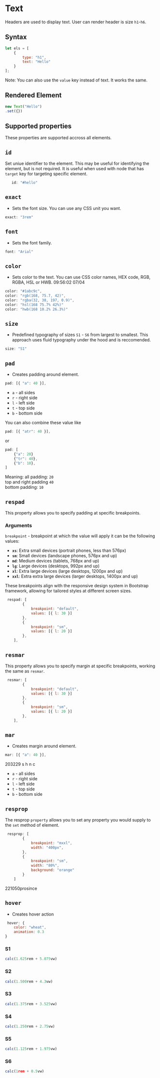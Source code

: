# Text

Headers are used to display text.
User can render header is size ```h1```-```h6```.

## Syntax
```js
let els = [
	{
    	type: "h1",
    	text: "Hello"
	}
];
```
Note: You can also use the ```value``` key instead of text. It works the same.



## Rendered Element

```js
new Text("Hello")
.set({})
```

## Supported properties
These properties are supported accross all elements.

## ```id```
Set uniue identifier to the element. This may be useful for identifying the element, but is not required.
It is  useful when used with node that has ```target``` key for targeting specific element.

```js
   id: "#hello"
```


## ```exact``` 
* Sets the font size. You can use any CSS unit you want.

```js
exact: "3rem"
```

## ```font```
* Sets the font family.

```js
font: "Arial"
```

## ```color```
* Sets color to the text. You can use CSS color names, HEX code, RGB, RGBA, HSL or HWB. 09:56:02 07/04

```js
color: "#1abc9c",
color: "rgb(168, 75.7, 42)",
color: "rgba(32, 38, 197, 0.9)",
color: "hsl(168 75.7% 42%)"
color: "hwb(168 10.2% 26.3%)"
```


## ```size``` 
* Predefined typography of sizes ```S1``` - ```S6``` from largest to smallest. This approach uses fluid typography under the hood and is reccomended.

```js
size: "S1"
```

## ```pad``` 
* Creates padding around element.
```js
pad: [{ "a": 40 }],
```

* ```a``` - all sides
* ```r``` - right side
* ```l``` - left side
* ```t``` - top side
* ```b``` - bottom side

You can also combine these value like 
```js
pad: [{ "atr": 40 }],
```

or

```js
pad: [
	{"a": 20}
	{"tr": 40},
	{"b": 10},
]
```

Meaning: all padding: ```20```  
top and right padding ```40```  
 bottom padding: ```10```



## ```respad```
This property allows you to specify padding at specific breakpoints. 

### Arguments
```breakpoint``` - breakpoint at which the value will apply it can be the following values: 

- **`xs`**: Extra small devices (portrait phones, less than 576px)
- **`sm`**: Small devices (landscape phones, 576px and up)
- **`md`**: Medium devices (tablets, 768px and up)
- **`lg`**: Large devices (desktops, 992px and up)
- **`xl`**: Extra large devices (large desktops, 1200px and up)
- **`xxl`**: Extra extra large devices (larger desktops, 1400px and up)

These breakpoints align with the responsive design system in Bootstrap framework, allowing for tailored styles at different screen sizes.



```js
 respad: [
        {
            breakpoint: "default",
            values: [{ l: 30 }]
        },
        {
            breakpoint: "sm",
            values: [{ l: 20 }]
        },
    ],
```

## ```resmar```
This property allows you to specify margin at specific breakpoints, working the same as ```resmar```.

```js
 resmar: [
        {
            breakpoint: "default",
            values: [{ l: 30 }]
        },
        {
            breakpoint: "sm",
            values: [{ l: 20 }]
        },
    ],
```



## ```mar``` 
* Creates margin around element.
```js
mar: [{ "a": 40 }],
```









203229 s h n c
* ```a``` - all sides
* ```r``` - right side
* ```l``` - left side
* ```t``` - top side
* ```b``` - bottom side



## ```resprop```
The resprop ```property``` allows you to set any property you would supply to the ```set``` method of element. 

```js
 resprop: [
        {
            breakpoint: "mxxl",
            width: "400px",
        },
        {
            breakpoint: "sm",
            width: "80%",
            background: "orange"
        }
    ]
```
221050prosince


## ```hover``` 
* Creates hover action 

```js
 hover: { 
	color: "wheat", 
	animation: 0.3 
}
```


### S1

```js
calc(1.625rem + 5.075vw)
```

### S2
```js 
calc(1.500rem + 4.3vw)
```

### S3
```js
calc(1.375rem + 3.525vw)
```

### S4
```js
calc(1.250rem + 2.75vw)
```

### S5
```js
calc(1.125rem + 1.975vw)
```

### S6
```js
calc(1rem + 0.5vw)
```

<!-- ### gradient
You can add properties sucha s gradient to text directly. We then use the ```render``` method to render our text
```js
new Text("Hello")
	.set({
		gradient: {
			range: ["0px", "1000px"],
			op: {
				name: "gradient",
				gradient: "linear-gradient(#3498db,#1abc9c)"
			}
		},
		target: ["#firstao"]
	}, )
	.render("#mount");

```

NOTE: ```#mount``` is a HTML element
```html
<div id="#mount"></div>
```
--->


